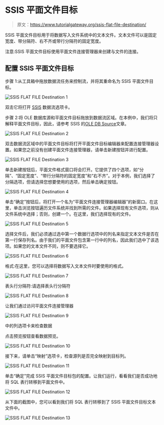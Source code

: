 # SSIS 平面文件目标

> 原文：<https://www.tutorialgateway.org/ssis-flat-file-destination/>

SSIS 平面文件目标用于将数据写入文件系统中的文本文件。文本文件可以是固定宽度、带分隔符、右不齐或带行分隔符的固定宽度。

注意:SSIS 平面文件目标使用平面文件连接管理器来创建与文件的连接。

## 配置 SSIS 平面文件目标

步骤 1:从工具箱中拖放数据流任务来控制流，并将其重命名为 SSIS 平面文件目标。

![SSIS FLAT FILE Destination 1](img/a696b9c6f427fa9995d5a9382e4a7dc5.png)

双击它将打开 [SSIS](https://www.tutorialgateway.org/ssis/) 数据流选项卡。

步骤 2:将 OLE 数据库源和平面文件目标拖放到数据流区域。在本例中，我们将只解释平面文件目标，因此，请参考 SSIS 的[OLE DB Source](https://www.tutorialgateway.org/ole-db-source-in-ssis/)文章。

![SSIS FLAT FILE Destination 2](img/c1c4dfddb98a7e297cd7038f8b921843.png)

双击数据流区域中的平面文件目标将打开平面文件目标编辑器来配置连接管理器设置。如果您之前没有创建平面文件连接管理器，请单击新建按钮并进行配置。

![SSIS FLAT FILE Destination 3](img/83f99deff8c74159b71aaa980a19a78f.png)

单击新建按钮后，平面文件格式窗口将会打开。它提供了四个选项，如“分隔”、“固定宽度”、“带行分隔符的固定宽度”和“右不齐”。对于本例，我们选择了分隔选项，但请选择您想要使用的选项，然后单击确定按钮。

![SSIS FLAT FILE Destination 4](img/3da5db5064ed2264dd2ea782cafd3ab6.png)

单击“确定”按钮后，将打开一个名为“平面文件连接管理器编辑器”的新窗口。在这里，单击浏览按钮遍历文件系统并找到所需的文件。如果选择现有文件选项，则从文件系统中选择；否则，创建一个。在这里，我们选择现有的文件。

![SSIS FLAT FILE Destination 5](img/6abfaacc8eb5b02d4d19c691589a21f0.png)

选择文件后，我们必须通过选中第一个数据行选项中的列名来指定文本文件是否在第一行保存列名。由于我们的平面文件包含第一行中的列名，因此我们选中了该选项。如果您的文本文件不同，则不要选择它。

![SSIS FLAT FILE Destination 6](img/9e3f412bb864eabb1214573ccf1e6117.png)

格式:在这里，您可以选择将数据写入文本文件时要使用的格式。

![SSIS FLAT FILE Destination 7](img/bd16efe882e94d49aec33d384408e96d.png)

表头行分隔符:请选择表头行分隔符

![SSIS FLAT FILE Destination 8](img/77e747fcc27459834f9b29e50128c990.png)

让我们通过访问平面文件连接管理器

![SSIS FLAT FILE Destination 9](img/4a7f0b2f4de14141ba0b75bd1e635511.png)

中的列选项卡来检查数据

点击预览按钮查看数据预览。

![SSIS FLAT FILE Destination 10](img/9725488f9a1e1cfb49ab5a178ff7914d.png)

接下来，请单击“映射”选项卡，检查源列是否完全映射到目标列。

![SSIS FLAT FILE Destination 11](img/ce60d8d0ca19743045c066b5044b3b3c.png)

单击“确定”完成 SSIS 平面文件目标包的配置。让我们运行，看看我们是否成功地将 SQL 表行转移到平面文件中。

![SSIS FLAT FILE Destination 12](img/c9ebfc1d10342e70dd4fa2e18deaaf75.png)

从下面的截图中，您可以看到我们将 SQL 表行转移到了 SSIS 平面文件目标文本文件中。

![SSIS FLAT FILE Destination 13](img/18ed5a4ac63af55a1409b0505460087d.png)
